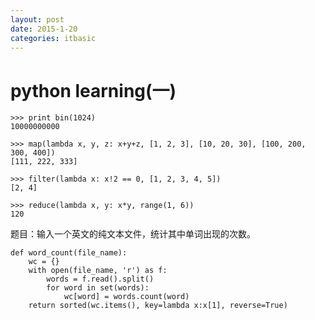 ```yaml
---
layout: post
date: 2015-1-20
categories: itbasic
---
```

# python learning(一)
    >>> print bin(1024)
    10000000000

    >>> map(lambda x, y, z: x+y+z, [1, 2, 3], [10, 20, 30], [100, 200, 300, 400])
    [111, 222, 333]

    >>> filter(lambda x: x!2 == 0, [1, 2, 3, 4, 5])
    [2, 4]

    >>> reduce(lambda x, y: x*y, range(1, 6))
    120

题目：输入一个英文的纯文本文件，统计其中单词出现的次数。

    def word_count(file_name):
        wc = {}
        with open(file_name, 'r') as f:
            words = f.read().split()
            for word in set(words):
                wc[word] = words.count(word)
        return sorted(wc.items(), key=lambda x:x[1], reverse=True)
